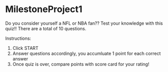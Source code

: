 # MilestoneProject1
Do you consider yourself a NFL or NBA fan?? Test your knowledge with this quiz!!
There are a total of 10 questions.  


Instructions:  
1. Click START
2. Answer questions accordingly, you accumluate 1 point for each correct answer 
3. Once quiz is over, compare points with score card for your rating!

